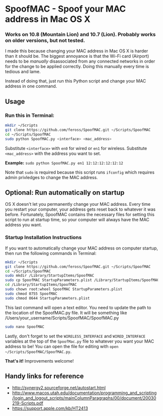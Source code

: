 # SpoofMAC - Spoof your MAC address in Mac OS X

### Works on 10.8 (Mountain Lion) and 10.7 (Lion). Probably works on older versions, but not tested.

I made this because changing your MAC address in Mac OS X is harder than it should be. The biggest annoyance is that the Wi-Fi card (Airport) needs to be *manually* disassociated from any connected networks in order for the change to be applied correctly. Doing this manually every time is tedious and lame.

Instead of doing that, just run this Python script and change your MAC address in one command.

## Usage

### Run this in Terminal:

```bash
mkdir ~/Scripts
git clone https://github.com/feross/SpoofMAC.git ~/Scripts/SpoofMAC
cd ~/Scripts/SpoofMAC
sudo python SpoofMAC.py <interface> <mac_address>
```

Substitute `<interface>` with `en0` for wired or `en1` for wireless. Substitute `<mac_address>` with the address you want to set.

**Example:** `sudo python SpoofMAC.py en1 12:12:12:12:12:12`

Note that `sudo` is required because this script runs `ifconfig` which requires admin privledges to change the MAC address.

## Optional: Run automatically on startup

OS X doesn't let you permanently change your MAC address. Every time you restart your computer, your address gets reset back to whatever it was before. Fortunately, SpoofMAC contains the necessary files for setting this script to run at startup time, so your computer will always have the MAC address you want.

### Startup Installation Instructions

If you want to automatically change your MAC address on computer startup, then run the following commands in Terminal:

```bash
mkdir ~/Scripts
git clone https://github.com/feross/SpoofMAC.git ~/Scripts/SpoofMAC
cd ~/Scripts/SpoofMAC
sudo mkdir /Library/StartupItems/SpoofMAC
sudo cp SpoofMAC StartupParameters.plist /Library/StartupItems/SpoofMAC
cd /Library/StartupItems/SpoofMAC
sudo chown root:wheel SpoofMAC StartupParameters.plist
sudo chmod 0755 SpoofMAC
sudo chmod 0644 StartupParameters.plist
```

This last command will open a text editor. You need to update the path to the location of the SpoofMAC.py file. It will be something like /Users/your_username/Scripts/SpoofMAC/SpoofMAC.py

```bash
sudo nano SpoofMAC
```

Lastly, don't forget to set the `WIRELESS_INTERFACE` and `WIRED_INTERFACE` variables at the top of the `SpoofMac.py` file to whatever you want your MAC address to be! You can open the file for editing with `open ~/Scripts/SpoofMAC/SpoofMAC.py`.

**That's it!** Improvements welcome!

## Handy links for reference

* <http://synergy2.sourceforge.net/autostart.html>
* <http://www.macos.utah.edu/documentation/programming_and_scripting/login_and_logout_scripts/mainColumnParagraphs/00/document/20030219-Scripts.pdf>
* <https://support.apple.com/kb/HT2413>
